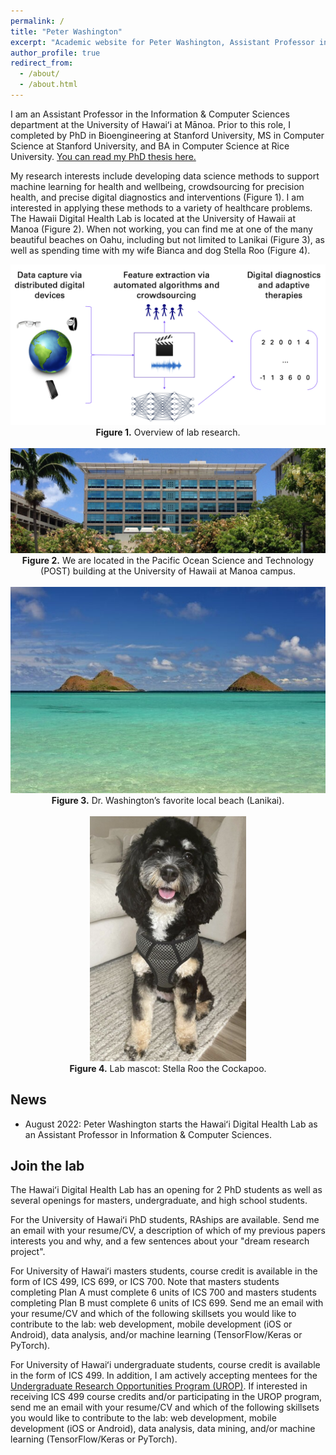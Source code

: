 ```yaml
---
permalink: /
title: "Peter Washington"
excerpt: "Academic website for Peter Washington, Assistant Professor in Computer Science at the University of Hawaii at Manoa"
author_profile: true
redirect_from: 
  - /about/
  - /about.html
---
```



I am an Assistant Professor in the Information & Computer Sciences department at the University of Hawaiʻi at Mānoa. Prior to this role, I completed by PhD in Bioengineering at Stanford University, MS in Computer Science at Stanford University, and BA in Computer Science at Rice University. <a href="https://stacks.stanford.edu/file/druid:rn871vb3166/Stanford_University_Bioengineering_PhD_Thesis__Peter_Washington%20-%20FinalFinal-augmented.pdf" target="_blank">You can read my PhD thesis here.</a>

My research interests include developing data science methods to support machine learning for health and wellbeing, crowdsourcing for precision health, and precise digital diagnostics and interventions (Figure 1). I am interested in applying these methods to a variety of healthcare problems. The Hawaii Digital Health Lab is located at the University of Hawaii at Manoa (Figure 2). When not working, you can find me at one of the many beautiful beaches on Oahu, including but not limited to Lanikai (Figure 3), as well as spending time with my wife Bianca and dog Stella Roo (Figure 4).

<center>
<img src="../images/lab-overview.png" /><br>
<b>Figure 1.</b> Overview of lab research.
<br><br>
<img src="../images/POST.jpeg" /><br>
<b>Figure 2.</b> We are located in the Pacific Ocean Science and Technology (POST) building at the University of Hawaii at Manoa campus.
<br><br>
<img src="../images/lanikai-beach.jpeg" /><br>
<b>Figure 3.</b> Dr. Washington’s favorite local beach (Lanikai).
<br><br>
<img src="../images/stella.png" width="250" /><br>
<b>Figure 4.</b> Lab mascot: Stella Roo the Cockapoo.
</center>


News
------
* August 2022: Peter Washington starts the Hawaiʻi Digital Health Lab as an Assistant Professor in Information & Computer Sciences.

Join the lab
------
The Hawaiʻi Digital Health Lab has an opening for 2 PhD students as well as several openings for masters, undergraduate, and high school students. 

For the University of Hawaiʻi PhD students, RAships are available. Send me an email with your resume/CV, a description of which of my previous papers interests you and why, and a few sentences about your "dream research project".

For University of Hawaiʻi masters students, course credit is available in the form of ICS 499, ICS 699, or ICS 700. Note that masters students completing Plan A must complete 6 units of ICS 700 and masters students completing Plan B must complete 6 units of ICS 699. Send me an email with your resume/CV and which of the following skillsets you would like to contribute to the lab: web development, mobile development (iOS or Android), data analysis, and/or machine learning (TensorFlow/Keras or PyTorch).

For University of Hawaiʻi undergraduate students, course credit is available in the form of ICS 499. In addition, I am actively accepting mentees for the <a href="https://manoa.hawaii.edu/undergrad/urop/student-funding/project/about/" target="_blank">Undergraduate Research Opportunities Program (UROP)</a>. If interested in receiving ICS 499 course credits and/or participating in the UROP program, send me an email with your resume/CV and which of the following skillsets you would like to contribute to the lab: web development, mobile development (iOS or Android), data analysis, data mining, and/or machine learning (TensorFlow/Keras or PyTorch).
